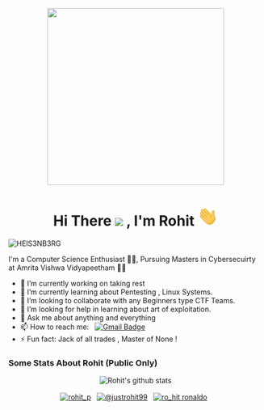 <p align="Center" ><img src="https://camo.githubusercontent.com/3b7c592ede97b6138ffd4b1cc1541c2f3b11fd39/687474703a2f2f33312e6d656469612e74756d626c722e636f6d2f31376665613932306666333665663466356238373764353231366137616164392f74756d626c725f6d6f39786a65387a5a34317163626975666f315f313238302e676966" height="350px" width ="350px"></p>


<h1 align="Center">  Hi There <img src="https://media.giphy.com/media/WUlplcMpOCEmTGBtBW/giphy.gif" width="40px"> , I'm Rohit <img src="https://raw.githubusercontent.com/ABSphreak/ABSphreak/master/gifs/Hi.gif" width="40px" /> </h1>
<p align="left"> <img src="https://komarev.com/ghpvc/?username=HEIS3NB3RG" alt="HEIS3NB3RG" /> </p>

I'm a Computer Science Enthusiast  👨‍💻, Pursuing Masters in Cybersecuirty at Amrita Vishwa Vidyapeetham 👨‍🎓

- 🔭 I’m currently working on taking rest  
- 🌱 I’m currently learning about Pentesting , Linux Systems.
- 👯 I’m looking to collaborate with any Beginners type CTF Teams.
- 🤔 I’m looking for help in learning about art of exploitation.
- 💬 Ask me about anything and everything 
- 📫 How to reach me: &nbsp;&nbsp;[![Gmail Badge](https://img.shields.io/badge/-Gmail-c14438?style=flat-square&logo=Gmail&logoColor=white&link=mailto:roguedante@protonmail.com)](mailto:roguedante@protonmail.com)
- ⚡ Fun fact: Jack of all trades , Master of None ! 


### Some Stats About Rohit (Public Only)
<p align="center" >
<img alt="Rohit's github stats" src="https://github-readme-stats.vercel.app/api?username=HEIS3NB3RG&show_icons=true&theme=merko"  > </p>

<p align="center">
<a href="https://www.linkedin.com/in/rohit-p-a469931b3/" target="_blank"><img align="center" src="https://cdn.jsdelivr.net/npm/simple-icons@3.1.0/icons/linkedin.svg" alt="rohit_p" height="25" width="25" /></a>&nbsp;&nbsp;
<a href="https://twitter.com/justrohit99" target="_blank"><img align="center" src="https://cdn.jsdelivr.net/npm/simple-icons@3.0.1/icons/twitter.svg" alt="@justrohit99" height="25" width="25" /></a>&nbsp;&nbsp;
<a href="https://instagram.com/ro_hit.ronaldo" target="_blank"><img align="center" src="https://cdn.jsdelivr.net/npm/simple-icons@3.0.1/icons/instagram.svg" alt="ro_hit ronaldo" height="25" width="25" /></a>&nbsp;&nbsp;
</p>

